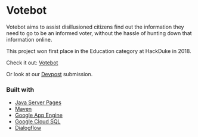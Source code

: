 Votebot
==================

Votebot aims to assist disillusioned citizens find out the information they need to go to be an informed voter, without the hassle of hunting down that information online.

This project won first place in the Education category at HackDuke in 2018. 

Check it out: [Votebot](https://vote-assist-chat.appspot.com)

Or look at our [Devpost](https://devpost.com/software/vote-bot) submission.

### Built with
* [Java Server Pages](https://www.oracle.com/technetwork/java/javaee/jsp/)
* [Maven](https://maven.apache.org/)
* [Google App Engine](https://cloud.google.com/appengine/)
* [Google Cloud SQL](https://cloud.google.com/sql/)
* [Dialogflow](https://dialogflow.com/)

